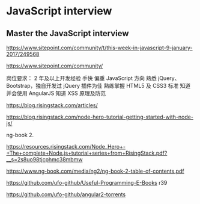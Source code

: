 # JavaScript interview  



## Master the JavaScript interview  


https://www.sitepoint.com/community/t/this-week-in-javascript-9-january-2017/249568


https://www.sitepoint.com/community/  



岗位要求：
2 年及以上开发经验
手快
偏重 JavaScript 方向
熟悉 jQuery、Bootstrap，独自开发过 jQuery 插件为佳
熟练掌握 HTML5 及 CSS3 标准
知道并会使用 AngularJS
知道 XSS 原理及防范


https://blog.risingstack.com/articles/



https://blog.risingstack.com/node-hero-tutorial-getting-started-with-node-js/





ng-book 2.

https://resources.risingstack.com/Node_Hero+-+The+complete+Node.js+tutorial+series+from+RisingStack.pdf?__s=2s8uo98tjcphmc38mbmw  


https://www.ng-book.com/media/ng2/ng-book-2-table-of-contents.pdf  

https://github.com/ufo-github/Useful-Programming-E-Books r39

https://github.com/ufo-github/angular2-torrents  




